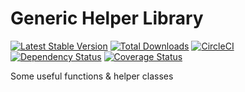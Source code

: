 Generic Helper Library
=======

[![Latest Stable Version](https://poser.pugx.org/packaged/helpers/version.png)](https://packagist.org/packages/packaged/helpers)
[![Total Downloads](https://poser.pugx.org/packaged/helpers/d/total.png)](https://packagist.org/packages/packaged/helpers)
[![CircleCI](https://circleci.com/gh/packaged/helpers.svg?style=shield)](https://circleci.com/gh/packaged/helpers)
[![Dependency Status](https://www.versioneye.com/php/packaged:helpers/badge.png)](https://www.versioneye.com/php/packaged:helpers)
[![Coverage Status](https://coveralls.io/repos/packaged/helpers/badge.png)](https://coveralls.io/r/packaged/helpers)

Some useful functions & helper classes
